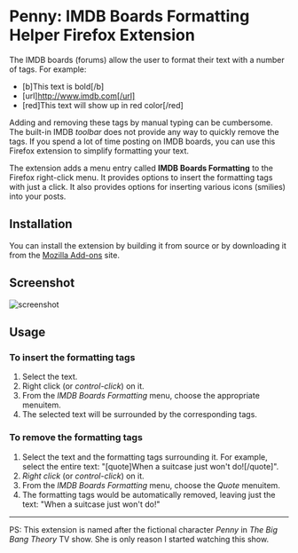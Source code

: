 # Penny: IMDB Boards Formatting Helper Firefox Extension
The IMDB boards (forums) allow the user to format their text with a number of tags. For example:

* [b]This text is bold[/b]
* [url]http://www.imdb.com[/url]
* [red]This text will show up in red color[/red]

Adding and removing these tags by manual typing can be cumbersome. The built-in IMDB *toolbar* does not provide any way to quickly remove the tags. If you spend a lot of time posting on IMDB boards, you can use this Firefox extension to simplify formatting your text.

The extension adds a menu entry called **IMDB Boards Formatting** to the Firefox right-click menu. It provides options to insert the formatting tags with just a click. It also provides options for inserting various icons (smilies) into your posts.

## Installation
You can install the extension by building it from source or by downloading it from the [Mozilla Add-ons](https://addons.mozilla.org/en-US/firefox/addon/imdb-boards-formatting-helper/) site.

## Screenshot
![screenshot](https://addons.cdn.mozilla.net/img/uploads/previews/full/115/115234.png?modified=1381677062)

## Usage
### To insert the formatting tags
1. Select the text.
2. Right click (or *control-click*) on it.
3. From the *IMDB Boards Formatting* menu, choose the appropriate menuitem.
4. The selected text will be surrounded by the corresponding tags.

### To remove the formatting tags
1. Select the text and the formatting tags surrounding it. For example, select the entire text:  "[quote]When a suitcase just won't do![/quote]".
2. *Right click* (or *control-click*) on it.
3. From the *IMDB Boards Formatting* menu, choose the *Quote* menuitem.
4. The formatting tags would be automatically removed, leaving just the text: "When a suitcase just won't do!"


***
PS: This extension is named after the fictional character *Penny* in *The Big Bang Theory* TV show. She is only reason I started watching this show.